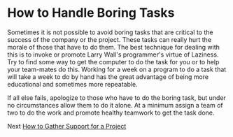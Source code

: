 # How to Handle Boring Tasks

Sometimes it is not possible to avoid boring tasks that are critical to the success of the company or the project. These tasks can really hurt the morale of those that have to do them. The best technique for dealing with this is to invoke or promote Larry Wall's programmer's virtue of Laziness. Try to find some way to get the computer to do the task for you or to help your team-mates do this. Working for a week on a program to do a task that will take a week to do by hand has the great advantage of being more educational and sometimes more repeatable.

If all else fails, apologize to those who have to do the boring task, but under no circumstances allow them to do it alone. At a minimum assign a team of two to do the work and promote healthy teamwork to get the task done.

Next [How to Gather Support for a Project](06-How%20to%20Gather%20Support%20for%20a%20Project.md)